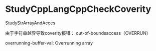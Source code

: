 # StudyCppLangCppCheckCoverity

StudyStrArrayAndAcces

由于字符串越界导致coverity报错： out-of-boundsaccess（OVERRUN）

overrunning-buffer-val: Overrunning array  






